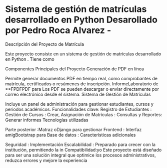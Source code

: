 # Sistema de gestión de matrículas desarrollado en Python Desarollado por Pedro Roca Alvarez -
Descripción del Proyecto de Matrícula

Este proyecto consiste en un sistema de gestión de matrículas desarrollado en Python . Tiene como

Componentes Principales del Proyecto
Generación de PDF en línea

Permite generar documentos PDF en tiempo real, como comprobantes de matrícula, certificados o resúmenes de inscripción.
InformeLaboratorio de **FPDFPDF para
Los PDF se pueden descargar o enviar directamente por correo electrónico desde el sistema.
Sistema de Gestión de Matrículas

Incluye un panel de administración para gestionar estudiantes, cursos y periodos académicos.
Funcionalidades clave:
Registro de Estudiantes :
Gestión de Cursos : Crear,
Asignación de Matrículas :
Consultas y Reportes: Generar informes
Tecnologías utilizadas

Parte posterior :Matraz oDjango para gestionar
Frontend : Interfaz amigBootstrap para
Base de datos :
Características adicionales

Seguridad : Implementación
Escalabilidad : Preparado para crecer con la institución, permitiendo la in
Compatibilidad:yo
Este proyecto está diseñado para ser una solución integral que optimice los procesos administrativos, reduzca errores y mejore la experiencia
